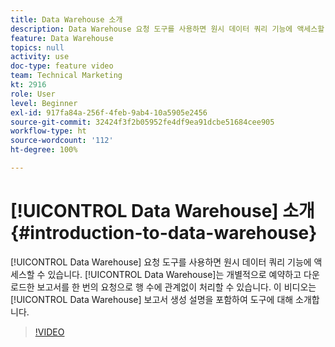 ```yaml
---
title: Data Warehouse 소개
description: Data Warehouse 요청 도구를 사용하면 원시 데이터 쿼리 기능에 액세스할 수 있습니다. Data Warehouse는 개별적으로 예약하고 다운로드한 보고서를 한 번의 요청으로 행 수에 관계없이 처리할 수 있습니다. 이 비디오는 Data Warehouse 보고서 생성 설명을 포함하여 도구에 대해 소개합니다.
feature: Data Warehouse
topics: null
activity: use
doc-type: feature video
team: Technical Marketing
kt: 2916
role: User
level: Beginner
exl-id: 917fa84a-256f-4feb-9ab4-10a5905e2456
source-git-commit: 32424f3f2b05952fe4df9ea91dcbe51684cee905
workflow-type: ht
source-wordcount: '112'
ht-degree: 100%

---
```


# [!UICONTROL Data Warehouse] 소개 {#introduction-to-data-warehouse}

[!UICONTROL Data Warehouse] 요청 도구를 사용하면 원시 데이터 쿼리 기능에 액세스할 수 있습니다. [!UICONTROL Data Warehouse]는 개별적으로 예약하고 다운로드한 보고서를 한 번의 요청으로 행 수에 관계없이 처리할 수 있습니다. 이 비디오는 [!UICONTROL Data Warehouse] 보고서 생성 설명을 포함하여 도구에 대해 소개합니다.

>[!VIDEO](https://video.tv.adobe.com/v/27306/?quality=12)
